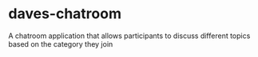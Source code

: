 # daves-chatroom
A chatroom application that allows participants to discuss different topics based on the category they join
